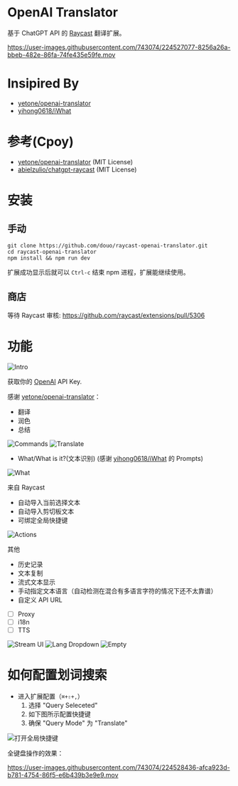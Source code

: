 # OpenAI Translator

基于 ChatGPT API 的 [Raycast](https://www.raycast.com/) 翻译扩展。

https://user-images.githubusercontent.com/743074/224527077-8256a26a-bbeb-482e-86fa-74fe435e59fe.mov

# Insipired By

- [yetone/openai-translator](https://github.com/yetone/openai-translator)
- [yihong0618/iWhat](https://github.com/yihong0618/iWhat)

# 参考(Cpoy)

- [yetone/openai-translator](https://github.com/yetone/openai-translator) (MIT License)
- [abielzulio/chatgpt-raycast](https://github.com/abielzulio/chatgpt-raycast) (MIT License)

# 安装

## 手动

``` shell
git clone https://github.com/douo/raycast-openai-translator.git
cd raycast-openai-translator
npm install && npm run dev
```

扩展成功显示后就可以 `Ctrl-c` 结束 npm 进程，扩展能继续使用。

## 商店

等待 Raycast 审核: https://github.com/raycast/extensions/pull/5306

# 功能

![Intro](doc/configuration.png)

获取你的 [OpenAI](https://platform.openai.com/account/api-keys) API Key.

感谢 [yetone/openai-translator](https://github.com/yetone/openai-translator)：

- 翻译
- 润色
- 总结

![Commands](doc/commands.png)
![Translate](doc/translate.png)


- What/What is it?(文本识别) (感谢 [yihong0618/iWhat](https://github.com/yihong0618/iWhat) 的 Prompts)

![What](doc/what-zh.png)

来自 Raycast

- 自动导入当前选择文本
- 自动导入剪切板文本
- 可绑定全局快捷键

![Actions](doc/actions.png)


其他

- 历史记录
- 文本复制
- 流式文本显示
- 手动指定文本语言（自动检测在混合有多语言字符的情况下还不太靠谱）
- 自定义 API URL
- [ ] Proxy
- [ ] i18n
- [ ] TTS

![Stream UI](doc/stream-text.png)
![Lang Dropdown](doc/lang-dropdown.png)
![Empty](doc/empty.png)

# 如何配置划词搜索

- 进入扩展配置（`⌘+⇧+,`）
  1. 选择 "Query Seleceted"
  2. 如下图所示配置快捷键
  3. 确保 "Query Mode" 为 "Translate"

![打开全局快捷键](doc/query-selected.png)

全键盘操作的效果：

https://user-images.githubusercontent.com/743074/224528436-afca923d-b781-4754-86f5-e6b439b3e9e9.mov
